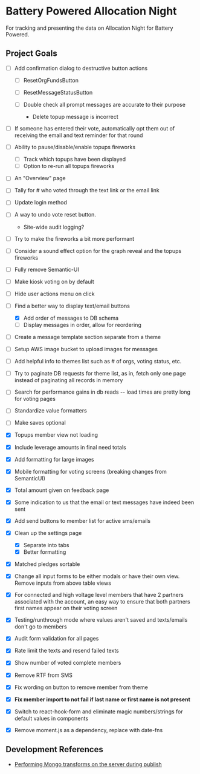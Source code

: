# Battery Powered Allocation Night

For tracking and presenting the data on Allocation Night for Battery Powered.

## Project Goals

- [ ] Add confirmation dialog to destructive button actions

  - [ ] ResetOrgFundsButton
  - [ ] ResetMessageStatusButton
  - [ ] Double check all prompt messages are accurate to their purpose

    - Delete topup message is incorrect

- [ ] If someone has entered their vote, automatically opt them out of receiving the email and text reminder for that round

- [ ] Ability to pause/disable/enable topups fireworks

  - [ ] Track which topups have been displayed
  - [ ] Option to re-run all topups fireworks

- [ ] An "Overview" page

- [ ] Tally for # who voted through the text link or the email link

- [ ] Update login method

- [ ] A way to undo vote reset button.

  - Site-wide audit logging?

- [ ] Try to make the fireworks a bit more performant

- [ ] Consider a sound effect option for the graph reveal and the topups fireworks

- [ ] Fully remove Semantic-UI

- [ ] Make kiosk voting on by default

- [ ] Hide user actions menu on click

- [ ] Find a better way to display text/email buttons

  - [x] Add order of messages to DB schema
  - [ ] Display messages in order, allow for reordering

- [ ] Create a message template section separate from a theme

- [ ] Setup AWS image bucket to upload images for messages

- [ ] Add helpful info to themes list such as # of orgs, voting status, etc.

- [ ] Try to paginate DB requests for theme list, as in, fetch only one page instead of paginating all records in memory

- [ ] Search for performance gains in db reads -- load times are pretty long for voting pages

- [ ] Standardize value formatters

- [ ] Make saves optional

- [x] Topups member view not loading

- [x] Include leverage amounts in final need totals

- [x] Add formatting for large images

- [x] Mobile formatting for voting screens (breaking changes from SemanticUI)

- [x] Total amount given on feedback page

- [x] Some indication to us that the email or text messages have indeed been sent

- [x] Add send buttons to member list for active sms/emails

- [x] Clean up the settings page

  - [x] Separate into tabs
  - [x] Better formatting

- [x] Matched pledges sortable

- [x] Change all input forms to be either modals or have their own view. Remove inputs from above table views

- [x] For connected and high voltage level members that have 2 partners associated with the account, an easy way to ensure that both partners first names appear on their voting screen

- [x] Testing/runthrough mode where values aren't saved and texts/emails don't go to members

- [x] Audit form validation for all pages

- [x] Rate limit the texts and resend failed texts

- [x] Show number of voted complete members

- [x] Remove RTF from SMS

- [x] Fix wording on button to remove member from theme

- [x] **Fix member import to not fail if last name or first name is not present**

- [x] Switch to react-hook-form and eliminate magic numbers/strings for default values in components

- [x] Remove moment.js as a dependency, replace with date-fns

## Development References

- [Performing Mongo transforms on the server during publish](https://stackoverflow.com/questions/18093560/meteor-collection-transform-is-it-done-on-the-server-or-on-the-client-or-it-de/28389143)

